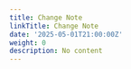 ```yaml
---
title: Change Note
linkTitle: Change Note
date: '2025-05-01T21:00:00Z'
weight: 0
description: No content
---
```



